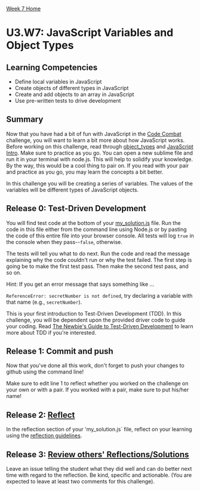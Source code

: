[Week 7 Home](../)
# U3.W7: JavaScript Variables and Object Types

## Learning Competencies
- Define local variables in JavaScript
- Create objects of different types in JavaScript
- Create and add objects to an array in JavaScript
- Use pre-written tests to drive development

## Summary
Now that you have had a bit of fun with JavaScript in the [Code Combat](../2_code_combat)
challenge, you will want to learn a bit more about how JavaScript works. Before working
on this challenge, read through [object_types](../reading-material/object_types.md) and
[JavaScript Intro](../reading-material/javascript_intro_lab). Make sure to practice as
you go. You can open a new sublime file and run it in your terminal with node.js.
This will help to solidify your knowledge. By the way, this would be a cool thing to pair on.
If you read with your pair and practice as you go, you may learn the concepts a bit better.

In this challenge you will be creating a series of variables. The values of the variables
will be different types of JavaScript objects.

## Release 0: Test-Driven Development

You will find test code at the bottom of your [my_solution.js](my_solution.js) file. Run the code in this file either from the command line
using Node.js or by pasting the code of this entire file into your browser console. All tests will log `true` in the console when they pass--`false`, otherwise.

The tests will tell you what to do next.  Run the code and read the message explaining
why the code couldn't run or why the test failed.  The first step is going be to make
the first test pass.  Then make the second test pass, and so on.

Hint: If you get an error message that says something like ...

`ReferenceError: secretNumber is not defined`, try declaring a variable with that name (e.g., `secretNumber`).

This is your first introduction to Test-Driven Development (TDD). In this challenge, you will be dependent upon the provided driver code to guide your coding. Read [The Newbie's Guide to Test-Driven Development](http://code.tutsplus.com/tutorials/the-newbies-guide-to-test-driven-development--net-13835) to learn more about TDD if you're interested.

## Release 1: Commit and push
Now that you've done all this work, don't forget to push your changes to github using the command line!

Make sure to edit line 1 to reflect whether you worked on the challenge on your own or with a pair. If you worked with a pair, make sure to put his/her name!

## Release 2: [Reflect](https://github.com/Devbootcamp/phase-0-handbook/blob/master/coding-references/reflection-guidelines.md)
In the reflection section of your 'my_solution.js` file, reflect on your learning using the [reflection guidelines](https://github.com/Devbootcamp/phase-0-handbook/blob/master/coding-references/reflection-guidelines.md).

## Release 3: [Review others' Reflections/Solutions](https://github.com/Devbootcamp/phase-0-handbook/blob/master/coding-references/review.md)

Leave an issue telling the student what they did well and can do better next time with regard to the reflection. Be kind, specific and actionable. (You are expected to leave at least two comments for this challenge).



